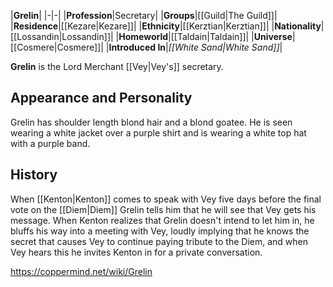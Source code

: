 |**Grelin**|
|-|-|
|**Profession**|Secretary|
|**Groups**|[[Guild\|The Guild]]|
|**Residence**|[[Kezare\|Kezare]]|
|**Ethnicity**|[[Kerztian\|Kerztian]]|
|**Nationality**|[[Lossandin\|Lossandin]]|
|**Homeworld**|[[Taldain\|Taldain]]|
|**Universe**|[[Cosmere\|Cosmere]]|
|**Introduced In**|*[[White Sand\|White Sand]]*|

**Grelin** is the Lord Merchant [[Vey\|Vey's]] secretary.

## Appearance and Personality
Grelin has shoulder length blond hair and a blond goatee. He is seen wearing a white jacket over a purple shirt and is wearing a white top hat with a purple band.

## History
When [[Kenton\|Kenton]] comes to speak with Vey five days before the final vote on the [[Diem\|Diem]] Grelin tells him that he will see that Vey gets his message. When Kenton realizes that Grelin doesn't intend to let him in, he bluffs his way into a meeting with Vey, loudly implying that he knows the secret that causes Vey to continue paying tribute to the Diem, and when Vey hears this he invites Kenton in for a private conversation.



https://coppermind.net/wiki/Grelin